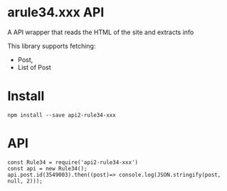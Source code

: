 # arule34.xxx API
A API wrapper that reads the HTML of the site and extracts info

This library supports fetching:
- Post, 
- List of Post

# Install
``` npm install --save api2-rule34-xxx ```

# API
```
const Rule34 = require('api2-rule34-xxx') 
const api = new Rule34();
api.post.id(3549003).then((post)=> console.log(JSON.stringify(post, null, 2)));
```
